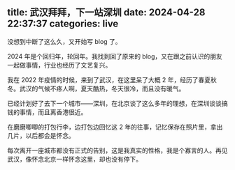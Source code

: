 title: 武汉拜拜，下一站深圳
date: 2024-04-28 22:37:37
categories: live
---

没想到中断了这么久，又开始写 blog 了。

2024 年是个回归年，轮回年。我找到回了原来的 blog，又在跟之前认识的朋友一起做事情，行业也经历了文艺复兴。

我在 2022 年疫情的时候，来到了武汉，在这里呆了大概 2 年，经历了春夏秋冬。武汉的气候不疼人啊，夏天酷热，冬天很冷，而且没有暖气。

已经计划好了去下一个城市——深圳，在北京谈了这么多年的理想，在深圳谈谈搞钱的事情，而且离香港很近。

在磨磨唧唧的打包行李，边打包边回忆这 2 年的往事，记忆保存在照片里，拿出几片，以后都会是怀念。

每次离开一座城市都没有正式的告别，这是我真实的性格，我是个寡言的人。再见武汉，像怀念北京一样怀念这里，却也没有停下。
